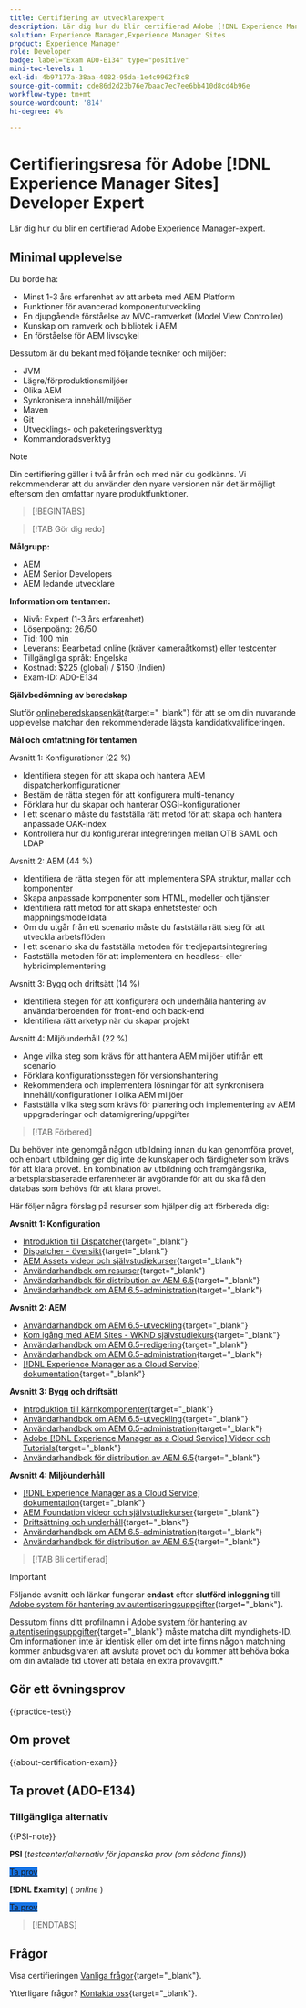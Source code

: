 ```yaml
---
title: Certifiering av utvecklarexpert
description: Lär dig hur du blir certifierad Adobe [!DNL Experience Manager Sites] Expert.
solution: Experience Manager,Experience Manager Sites
product: Experience Manager
role: Developer
badge: label="Exam AD0-E134" type="positive"
mini-toc-levels: 1
exl-id: 4b97177a-38aa-4082-95da-1e4c9962f3c8
source-git-commit: cde86d2d23b76e7baac7ec7ee6bb410d8cd4b96e
workflow-type: tm+mt
source-wordcount: '814'
ht-degree: 4%

---
```


# Certifieringsresa för Adobe [!DNL Experience Manager Sites] Developer Expert

Lär dig hur du blir en certifierad Adobe Experience Manager-expert.

## Minimal upplevelse

Du borde ha:

* Minst 1-3 års erfarenhet av att arbeta med AEM Platform
* Funktioner för avancerad komponentutveckling
* En djupgående förståelse av MVC-ramverket (Model View Controller)
* Kunskap om ramverk och bibliotek i AEM
* En förståelse för AEM livscykel

Dessutom är du bekant med följande tekniker och miljöer:

* JVM
* Lägre/förproduktionsmiljöer
* Olika AEM
* Synkronisera innehåll/miljöer
* Maven
* Git
* Utvecklings- och paketeringsverktyg
* Kommandoradsverktyg

>[!NOTE]
>
>Din certifiering gäller i två år från och med när du godkänns. Vi rekommenderar att du använder den nyare versionen när det är möjligt eftersom den omfattar nyare produktfunktioner.

>[!BEGINTABS]

>[!TAB Gör dig redo]

**Målgrupp:**

* AEM
* AEM Senior Developers
* AEM ledande utvecklare

**Information om tentamen:**

* Nivå: Expert (1-3 års erfarenhet)
* Lösenpoäng: 26/50
* Tid: 100 min
* Leverans: Bearbetad online (kräver kameraåtkomst) eller testcenter
* Tillgängliga språk: Engelska
* Kostnad: $225 (global) / $150 (Indien)
* Exam-ID: AD0-E134

**Självbedömning av beredskap**

Slutför [onlineberedskapsenkät](https://scorpion.caveon.com/launchpad/ad-q-e129-readiness-questionnaire-for-adobe-aem-assets-developer-professional-exam-copy-9ts38u/ad-q-e116-readiness-questionnaire-for-adobe-aem-developer-expert-exam){target="_blank"} för att se om din nuvarande upplevelse matchar den rekommenderade lägsta kandidatkvalificeringen.

**Mål och omfattning för tentamen**

Avsnitt 1: Konfigurationer (22 %)

* Identifiera stegen för att skapa och hantera AEM dispatcherkonfigurationer
* Bestäm de rätta stegen för att konfigurera multi-tenancy
* Förklara hur du skapar och hanterar OSGi-konfigurationer
* I ett scenario måste du fastställa rätt metod för att skapa och hantera anpassade OAK-index
* Kontrollera hur du konfigurerar integreringen mellan OTB SAML och LDAP

Avsnitt 2: AEM (44 %)

* Identifiera de rätta stegen för att implementera SPA struktur, mallar och komponenter
* Skapa anpassade komponenter som HTML, modeller och tjänster
* Identifiera rätt metod för att skapa enhetstester och mappningsmodelldata
* Om du utgår från ett scenario måste du fastställa rätt steg för att utveckla arbetsflöden
* I ett scenario ska du fastställa metoden för tredjepartsintegrering
* Fastställa metoden för att implementera en headless- eller hybridimplementering

Avsnitt 3: Bygg och driftsätt (14 %)

* Identifiera stegen för att konfigurera och underhålla hantering av användarberoenden för front-end och back-end
* Identifiera rätt arketyp när du skapar projekt

Avsnitt 4: Miljöunderhåll (22 %)

* Ange vilka steg som krävs för att hantera AEM miljöer utifrån ett scenario
* Förklara konfigurationsstegen för versionshantering
* Rekommendera och implementera lösningar för att synkronisera innehåll/konfigurationer i olika AEM miljöer
* Fastställa vilka steg som krävs för planering och implementering av AEM uppgraderingar och datamigrering/uppgifter

>[!TAB Förbered]

Du behöver inte genomgå någon utbildning innan du kan genomföra provet, och enbart utbildning ger dig inte de kunskaper och färdigheter som krävs för att klara provet. En kombination av utbildning och framgångsrika, arbetsplatsbaserade erfarenheter är avgörande för att du ska få den databas som behövs för att klara provet.

Här följer några förslag på resurser som hjälper dig att förbereda dig:

**Avsnitt 1: Konfiguration**

* [Introduktion till Dispatcher](https://experienceleague.adobe.com/docs/experience-manager-learn/cloud-service/underlying-technology/introduction-dispatcher.html){target="_blank"}
* [Dispatcher - översikt](https://experienceleague.adobe.com/docs/experience-manager-dispatcher/using/dispatcher.html){target="_blank"}
* [AEM Assets videor och självstudiekurser](https://experienceleague.adobe.com/docs/experience-manager-learn/assets/overview.html){target="_blank"}
* [Användarhandbok om resurser](https://experienceleague.adobe.com/docs/experience-manager-64/assets/home.html){target="_blank"}
* [Användarhandbok för distribution av AEM 6.5](https://experienceleague.adobe.com/docs/experience-manager-65/deploying/home.html){target="_blank"}
* [Användarhandbok om AEM 6.5-administration](https://experienceleague.adobe.com/docs/experience-manager-65/administering/home.html){target="_blank"}

**Avsnitt 2: AEM**

* [Användarhandbok om AEM 6.5-utveckling](https://experienceleague.adobe.com/docs/experience-manager-65/developing/home.html){target="_blank"}
* [Kom igång med AEM Sites - WKND självstudiekurs](https://experienceleague.adobe.com/docs/experience-manager-learn/getting-started-wknd-tutorial-develop/overview.html){target="_blank"}
* [Användarhandbok om AEM 6.5-redigering](https://experienceleague.adobe.com/docs/experience-manager-65/authoring/home.html){target="_blank"}
* [Användarhandbok om AEM 6.5-administration](https://experienceleague.adobe.com/docs/experience-manager-65/administering/home.html){target="_blank"}
* [[!DNL Experience Manager as a Cloud Service] dokumentation](https://experienceleague.adobe.com/docs/experience-manager-cloud-service/content/home.html){target="_blank"}

**Avsnitt 3: Bygg och driftsätt**

* [Introduktion till kärnkomponenter](https://experienceleague.adobe.com/docs/experience-manager-core-components/using/introduction.html){target="_blank"}
* [Användarhandbok om AEM 6.5-utveckling](https://experienceleague.adobe.com/docs/experience-manager-65/developing/home.html){target="_blank"}
* [Användarhandbok om AEM 6.5-administration](https://experienceleague.adobe.com/docs/experience-manager-65/administering/home.html){target="_blank"}
* [Adobe [!DNL Experience Manager as a Cloud Service] Videor och Tutorials](https://experienceleague.adobe.com/docs/experience-manager-learn/cloud-service/overview.html){target="_blank"}
* [Användarhandbok för distribution av AEM 6.5](https://experienceleague.adobe.com/docs/experience-manager-65/deploying/home.html){target="_blank"}

**Avsnitt 4: Miljöunderhåll**

* [[!DNL Experience Manager as a Cloud Service] dokumentation](https://experienceleague.adobe.com/docs/experience-manager-cloud-service/content/home.html){target="_blank"}
* [AEM Foundation videor och självstudiekurser](https://experienceleague.adobe.com/docs/experience-manager-learn/foundation/overview.html){target="_blank"}
* [Driftsättning och underhåll](https://experienceleague.adobe.com/docs/experience-manager-64/deploying/deploying/deploy.html){target="_blank"}
* [Användarhandbok om AEM 6.5-administration](https://experienceleague.adobe.com/docs/experience-manager-65/administering/home.html){target="_blank"}
* [Användarhandbok för distribution av AEM 6.5](https://experienceleague.adobe.com/docs/experience-manager-65/deploying/home.html){target="_blank"}

>[!TAB Bli certifierad]

>[!IMPORTANT]
>
>Följande avsnitt och länkar fungerar **endast**  efter **slutförd inloggning** till [Adobe system för hantering av autentiseringsuppgifter](https://www.certmetrics.com/adobe){target="_blank"}.
>
>Dessutom finns ditt profilnamn i [Adobe system för hantering av autentiseringsuppgifter](https://www.certmetrics.com/adobe){target="_blank"} måste matcha ditt myndighets-ID. Om informationen inte är identisk eller om det inte finns någon matchning kommer anbudsgivaren att avsluta provet och du kommer att behöva boka om din avtalade tid utöver att betala en extra provavgift.*

## Gör ett övningsprov

{{practice-test}}

## Om provet

{{about-certification-exam}}

## Ta provet (AD0-E134)

### Tillgängliga alternativ

{{PSI-note}}

**PSI** (*testcenter/alternativ för japanska prov (om sådana finns)*)

<a href="https://www.certmetrics.com/adobe/candidate/psi_sso_adobe.aspx?redir=yes&amp;ec=AD0-E134" target="_blank" class="spectrum-Button spectrum-Button--fill spectrum-Button--accent spectrum-Button--sizeM is-margin-bottom-big-big at-element-click-tracking" style="background-color:#1473E6">

<span class="spectrum-Button-label has-no-wrap">
   Ta prov
</span>
</a>

**[!DNL Examity]** ( *online* )

<a href="https://www.certmetrics.com/adobe/candidate/examity_sso.aspx?eid=AD0-E134" target="_blank" class="spectrum-Button spectrum-Button--fill spectrum-Button--accent spectrum-Button--sizeM is-margin-bottom-big-big at-element-click-tracking" style="background-color:#1473E6">

<span class="spectrum-Button-label has-no-wrap">
   Ta prov
</span>
</a>

>[!ENDTABS]

## Frågor

Visa certifieringen [Vanliga frågor](https://experienceleague.adobe.com/docs/certification/certification/faq.html){target="_blank"}.

Ytterligare frågor? [Kontakta oss](mailto:certif@adobe.com){target="_blank"}.
